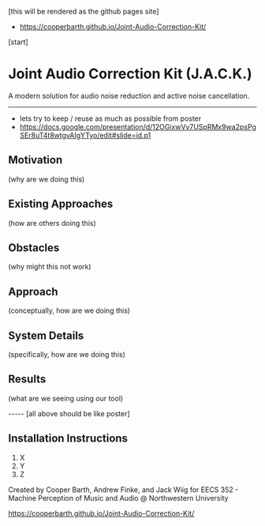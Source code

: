 [this will be rendered as the github pages site]
- https://cooperbarth.github.io/Joint-Audio-Correction-Kit/


[start]


# Joint Audio Correction Kit (J.A.C.K.)
A modern solution for audio noise reduction and active noise cancellation.

-----
- lets try to keep / reuse as much as possible from poster
- https://docs.google.com/presentation/d/12OGixwVv7USpRMx9wa2psPgSEr8uT4t8wtgvAIgYTyo/edit#slide=id.p1


## Motivation
(why are we doing this)

## Existing Approaches
(how are others doing this)

## Obstacles
(why might this not work)

## Approach
(conceptually, how are we doing this)

## System Details
(specifically, how are we doing this)

## Results
(what are we seeing using our tool)


----- [all above should be like poster]

## Installation Instructions
1. X
2. Y
3. Z



Created by Cooper Barth, Andrew Finke, and Jack Wiig for EECS 352 - Machine Perception of Music and Audio @ Northwestern University


https://cooperbarth.github.io/Joint-Audio-Correction-Kit/
